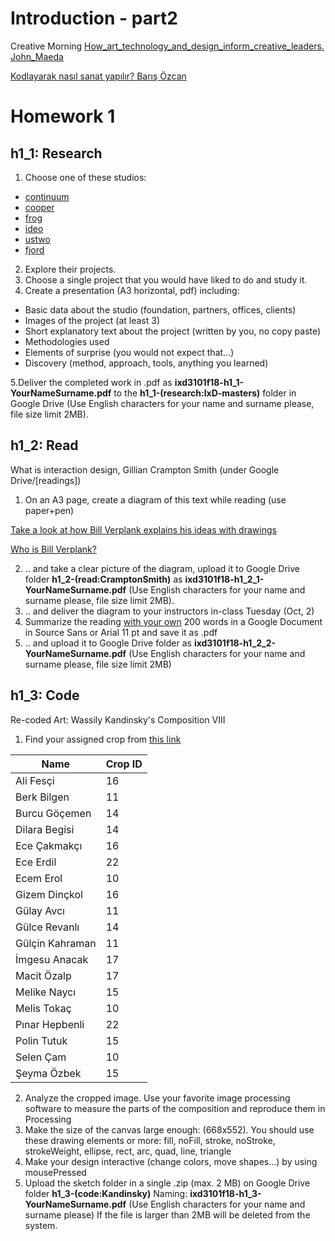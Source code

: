 # Introduction - part2
Creative Morning
[How_art_technology_and_design_inform_creative_leaders. John_Maeda](https://www.ted.com/talks/john_maeda_how_art_technology_and_design_inform_creative_leaders?language=en)

[Kodlayarak nasıl sanat yapılır? Barış Özcan](https://www.youtube.com/watch?v=WzNA02gjcPE)


# Homework 1

## h1_1: Research
1. Choose one of these studios:
- [continuum](www.continuuminnovation.com)
- [cooper](https://www.cooper.com)
- [frog](https://www.frogdesign.com)
- [ideo](https://www.ideo.com)
- [ustwo](https://www.ustwo.com)
- [fjord](https://www.fjordnet.com)
2. Explore their projects.
3. Choose a single project that you would have liked to do and study it.
4. Create a presentation (A3 horizontal, pdf) including:
- Basic data about the studio (foundation, partners, offices, clients)
- Images of the project (at least 3)
- Short explanatory text about the project (written by you, no copy paste)
- Methodologies used
- Elements of surprise (you would not expect that...)
- Discovery (method, approach, tools, anything you learned)

5.Deliver the completed work in .pdf as **ixd3101f18-h1_1-YourNameSurname.pdf** to the **h1_1-(research:IxD-masters)** folder in Google Drive (Use English characters for your name and surname please, file size limit 2MB).

## h1_2: Read
What is interaction design, Gillian Crampton Smith (under Google Drive/[readings])

1. On an A3 page, create a diagram of this text while reading (use paper+pen)

[Take a look at how Bill Verplank explains his ideas with drawings](https://www.youtube.com/watch?v=C3rxCLhzmXY)

[Who is Bill Verplank?](http://www.designinginteractions.com/interviews/BillVerplank)

2. .. and take a clear picture of the diagram, upload it to Google Drive folder **h1_2-(read:CramptonSmith)** as **ixd3101f18-h1_2_1-YourNameSurname.pdf** (Use English characters for your name and surname please, file size limit 2MB).
3. .. and deliver the diagram to your instructors in-class Tuesday (Oct, 2)
4. Summarize the reading <u>with your own</u> 200 words in a Google Document in Source Sans or Arial 11 pt and save it as .pdf
5. .. and upload it to Google Drive folder as **ixd3101f18-h1_2_2-YourNameSurname.pdf** (Use English characters for your name and surname please, file size limit 2MB)

## h1_3: Code
Re-coded Art: Wassily Kandinsky's Composition VIII

1. Find your assigned crop from [this link](https://github.com/ixd-izmir/ixd3101f18/tree/master/week1/resources)

| __Name__ | __Crop ID__ |
|-------------|------------|
| Ali Fesçi | 16 |
| Berk Bilgen | 11 | 
| Burcu Göçemen | 14 | 
| Dilara Begisi | 14 |
| Ece Çakmakçı | 16 | 
| Ece Erdil | 22 |
| Ecem Erol | 10 | 
| Gizem Dinçkol | 16 |
| Gülay Avcı | 11 |
| Gülce Revanlı | 14 | 
| Gülçin Kahraman | 11 | 
| İmgesu Anacak | 17 | 
| Macit Özalp | 17 | 
| Melike Naycı | 15 | 
| Melis Tokaç | 10 | 
| Pınar Hepbenli | 22 |
| Polin Tutuk | 15 | 
| Selen Çam | 10 | 
| Şeyma Özbek | 15 |

2. Analyze the cropped image. Use your favorite image processing software to measure the parts of the composition and reproduce them in Processing
3. Make the size of the canvas large enough: (668x552). You should use these drawing elements or more:
fill, noFill, stroke, noStroke, strokeWeight, ellipse, rect, arc, quad, line, triangle
4. Make your design interactive (change colors, move shapes...) by using mousePressed 
5. Upload the sketch folder in a single .zip (max. 2 MB) on Google Drive folder **h1_3-(code:Kandinsky)** 
Naming: **ixd3101f18-h1_3-YourNameSurname.pdf**  (Use English characters for your name and surname please) If the file is larger than 2MB will be deleted from the system.



